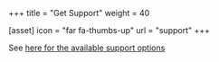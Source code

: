 +++
title = "Get Support"
weight = 40

[asset]
  icon = "far fa-thumbs-up"
  url = "support"
+++

See <a href="/support">here for the available support options</a>